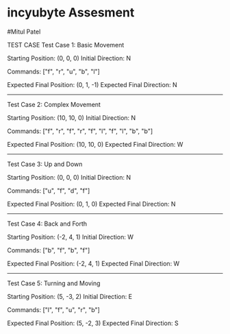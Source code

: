 # incyubyte Assesment
#Mitul Patel

TEST CASE
Test Case 1: Basic Movement

Starting Position: (0, 0, 0)
Initial Direction: N

Commands: ["f", "r", "u", "b", "l"]

Expected Final Position: (0, 1, -1)
Expected Final Direction: N

**************************************
Test Case 2: Complex Movement

Starting Position: (10, 10, 0)
Initial Direction: N

Commands: ["f", "r", "f", "r", "f", "l", "f", "l", "b", "b"]

Expected Final Position: (10, 10, 0)
Expected Final Direction: W

**************************************
Test Case 3: Up and Down

Starting Position: (0, 0, 0)
Initial Direction: N

Commands: ["u", "f", "d", "f"]

Expected Final Position: (0, 1, 0)
Expected Final Direction: N

**************************************
Test Case 4: Back and Forth

Starting Position: (-2, 4, 1)
Initial Direction: W

Commands: ["b", "f", "b", "f"]

Expected Final Position: (-2, 4, 1)
Expected Final Direction: W
**************************************
Test Case 5: Turning and Moving

Starting Position: (5, -3, 2)
Initial Direction: E

Commands: ["l", "f", "u", "r", "b"]

Expected Final Position: (5, -2, 3)
Expected Final Direction: S
